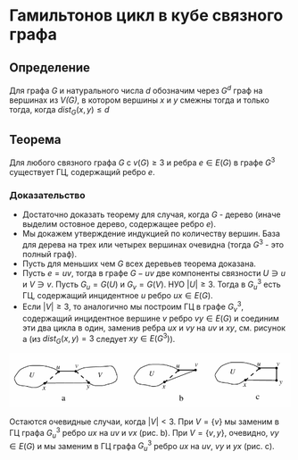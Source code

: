 # Гамильтонов цикл в кубе связного графа

## Определение
Для графа *G* и натурального числа *d* обозначим через $G^d$ граф на вершинах из *V(G)*, в котором вершины *x* и *y* смежны тогда и только тогда, когда $dist_G(x, y) \le d$

## Теорема
Для любого связного графа *G* с $v(G) \ge 3$ и ребра $e \in E(G)$ в графе $G^3$ существует ГЦ, содержащий ребро *e*.
### Доказательство 
* Достаточно доказать теорему для случая, когда *G* - дерево (иначе выделим остовное дерево, содержащее ребро *e*).
* Мы докажем утверждение индукцией по количеству вершин. База для дерева на трех или четырех вершинах очевидна (тогда $G^3$ - это полный граф).
* Пусть для меньших чем *G* всех деревьев теорема доказана.  
* Пусть $e = uv$, тогда в графе $G - uv$ две компоненты связности $U \ni u$ и $V \ni v$. Пусть $G_u = G(U)$ и $G_v = G(V)$. НУО $|U| \ge 3$. Тогда в $G_u^3$ есть ГЦ, содержащий инцидентное *u* ребро $ux \in E(G)$.
* Если $|V| \ge 3$, то аналогично мы построим ГЦ в графе $G_v^3$, содержащий инцидентное вершине *v* ребро $vy \in E(G)$ и соединим эти два цикла в один, заменив ребра *ux* и *vy* на *uv* и *xy*, см. рисунок а (из $dist_G(x, y) = 3$ следует $xy \in E(G^3)$).

![](graphs.png)

Остаются очевидные случаи, когда $|V| < 3$. При $V = \{v\}$ мы заменим в ГЦ графа $G_u^3$ ребро *ux* на *uv* и *vx* (рис. b). При $V = \{v, y\}$, очевидно, $vy \in E(G)$ и мы заменим в ГЦ графа $G_u^3$ ребро *ux* на *uv*, *vy* и *yx* (рис. c).